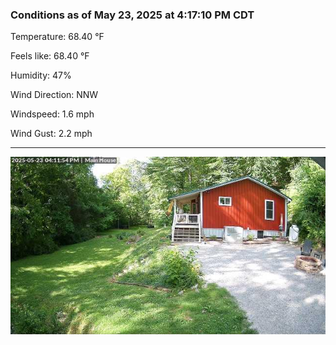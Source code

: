 ### Conditions as of May 23, 2025 at 4:17:10 PM CDT 

Temperature: 68.40 &deg;F

Feels like: 68.40 &deg;F

Humidity: 47%

Wind Direction: NNW

Windspeed: 1.6 mph

Wind Gust: 2.2 mph

---

<img src="./images/latest.jpeg"/>

